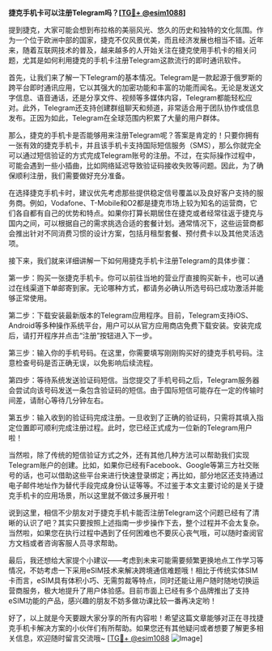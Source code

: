 **捷克手机卡可以注册Telegram吗？[[TG💪+ @esim1088](https://t.me/s/esim1088)]**

提到捷克，大家可能会想到布拉格的美丽风光、悠久的历史和独特的文化氛围。作为一个位于欧洲中部的国家，捷克不仅风景优美，而且经济发展也相当不错。近年来，随着互联网技术的普及，越来越多的人开始关注在捷克使用手机卡的相关问题，尤其是如何利用捷克的手机卡注册Telegram这款流行的即时通讯软件。

首先，让我们来了解一下Telegram的基本情况。Telegram是一款起源于俄罗斯的跨平台即时通讯应用，它以其强大的加密功能和丰富的功能而闻名。无论是发送文字信息、语音通话，还是分享文件、视频等多媒体内容，Telegram都能轻松应对。此外，Telegram还支持创建群组聊天和频道，非常适合用于团队协作或信息发布。正因为如此，Telegram在全球范围内积累了大量的用户群体。

那么，捷克的手机卡是否能够用来注册Telegram呢？答案是肯定的！只要你拥有一张有效的捷克手机卡，并且该手机卡支持国际短信服务（SMS），那么你就完全可以通过短信验证的方式完成Telegram账号的注册。不过，在实际操作过程中，可能会遇到一些小插曲，比如网络延迟导致验证码接收失败等问题。因此，为了确保顺利注册，我们需要做好充分准备。

在选择捷克手机卡时，建议优先考虑那些提供稳定信号覆盖以及良好客户支持的服务商。例如，Vodafone、T-Mobile和O2都是捷克市场上较为知名的运营商，它们各自都有自己的优势和特点。如果你打算长期居住在捷克或者经常往返于捷克与国内之间，可以根据自己的需求挑选合适的套餐计划。通常情况下，这些运营商都会推出针对不同消费习惯的设计方案，包括月租型套餐、预付费卡以及其他灵活选项。

接下来，我们就来详细讲解一下如何用捷克手机卡注册Telegram的具体步骤：

第一步：购买一张捷克手机卡。你可以前往当地的营业厅直接购买新卡，也可以通过在线渠道下单邮寄到家。无论哪种方式，都请务必确认所选号码已成功激活并能够正常使用。

第二步：下载安装最新版本的Telegram应用程序。目前，Telegram支持iOS、Android等多种操作系统平台，用户可以从官方应用商店免费下载安装。安装完成后，请打开程序并点击“注册”按钮进入下一步。

第三步：输入你的手机号码。在这里，你需要填写刚刚购买好的捷克手机号码。注意检查号码是否正确无误，以免影响后续流程。

第四步：等待系统发送验证码短信。当您提交了手机号码之后，Telegram服务器会尝试向该号码发送一条包含验证码的短信。由于国际短信可能存在一定的传输时间差，请耐心等待几分钟左右。

第五步：输入收到的验证码完成注册。一旦收到了正确的验证码，只需将其填入指定位置即可顺利完成注册过程。此时，您已经正式成为一位新的Telegram用户啦！

当然啦，除了传统的短信验证方式之外，还有其他几种方法可以帮助我们实现Telegram账户的创建。比如，如果你已经有Facebook、Google等第三方社交账号的话，也可以借助这些平台来进行快速登录绑定；再比如，部分地区还支持通过电子邮件地址作为替代手段完成身份认证等等。不过鉴于本文主要讨论的是关于捷克手机卡的应用场景，所以这里就不做过多展开啦！

说到这里，相信不少朋友对于捷克手机卡能否注册Telegram这个问题已经有了清晰的认识了吧？其实只要按照上述指南一步步操作下去，整个过程并不会太复杂。当然啦，如果您在执行过程中遇到了任何困难也不要灰心丧气哦，可以随时查阅官方文档或者咨询客服人员寻求帮助。

最后，我还想给大家提个小建议——考虑到未来可能需要频繁更换地点工作学习等情况，不妨考虑一下采用eSIM技术来解决跨境通信难题哦！相比于传统实体SIM卡而言，eSIM具有体积小巧、无需剪裁等特点，同时还能让用户随时随地切换运营商服务，极大地提升了用户体验感。目前市面上已经有多个品牌推出了支持eSIM功能的产品，感兴趣的朋友不妨多做功课比较一番再决定哟！

好了，以上就是今天要跟大家分享的所有内容啦！希望这篇文章能够对正在寻找捷克手机卡解决方案的小伙伴们有所帮助。如果您还有其他疑问或者想要了解更多相关信息，欢迎随时留言交流哦~ [[TG💪+ @esim1088](https://t.me/s/esim1088) ![Image](https://i.postimg.cc/4NQfJmqS/Snipaste-2025-05-13-00-14-12.png)]
